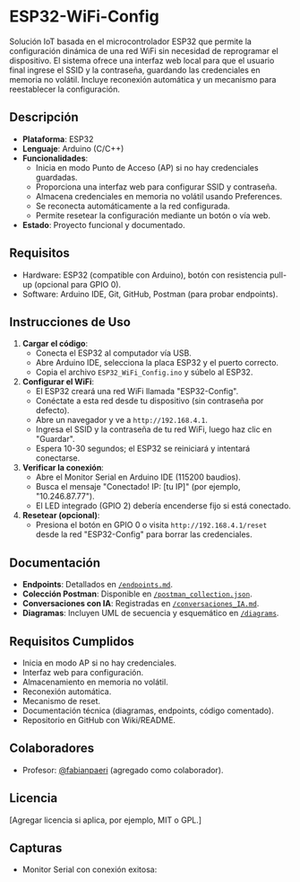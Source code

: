 # ESP32-WiFi-Config

Solución IoT basada en el microcontrolador ESP32 que permite la configuración dinámica de una red WiFi sin necesidad de reprogramar el dispositivo. El sistema ofrece una interfaz web local para que el usuario final ingrese el SSID y la contraseña, guardando las credenciales en memoria no volátil. Incluye reconexión automática y un mecanismo para reestablecer la configuración.

## Descripción
- **Plataforma**: ESP32
- **Lenguaje**: Arduino (C/C++)
- **Funcionalidades**:
  - Inicia en modo Punto de Acceso (AP) si no hay credenciales guardadas.
  - Proporciona una interfaz web para configurar SSID y contraseña.
  - Almacena credenciales en memoria no volátil usando Preferences.
  - Se reconecta automáticamente a la red configurada.
  - Permite resetear la configuración mediante un botón o vía web.
- **Estado**: Proyecto funcional y documentado.

## Requisitos
- Hardware: ESP32 (compatible con Arduino), botón con resistencia pull-up (opcional para GPIO 0).
- Software: Arduino IDE, Git, GitHub, Postman (para probar endpoints).

## Instrucciones de Uso
1. **Cargar el código**:
   - Conecta el ESP32 al computador vía USB.
   - Abre Arduino IDE, selecciona la placa ESP32 y el puerto correcto.
   - Copia el archivo `ESP32_WiFi_Config.ino` y súbelo al ESP32.
2. **Configurar el WiFi**:
   - El ESP32 creará una red WiFi llamada "ESP32-Config".
   - Conéctate a esta red desde tu dispositivo (sin contraseña por defecto).
   - Abre un navegador y ve a `http://192.168.4.1`.
   - Ingresa el SSID y la contraseña de tu red WiFi, luego haz clic en "Guardar".
   - Espera 10-30 segundos; el ESP32 se reiniciará y intentará conectarse.
3. **Verificar la conexión**:
   - Abre el Monitor Serial en Arduino IDE (115200 baudios).
   - Busca el mensaje "Conectado! IP: [tu IP]" (por ejemplo, "10.246.87.77").
   - El LED integrado (GPIO 2) debería encenderse fijo si está conectado.
4. **Resetear (opcional)**:
   - Presiona el botón en GPIO 0 o visita `http://192.168.4.1/reset` desde la red "ESP32-Config" para borrar las credenciales.

## Documentación
- **Endpoints**: Detallados en [`/endpoints.md`](./endpoints.md).
- **Colección Postman**: Disponible en [`/postman_collection.json`](./postman_collection.json).
- **Conversaciones con IA**: Registradas en [`/conversaciones_IA.md`](./conversaciones_IA.md).
- **Diagramas**: Incluyen UML de secuencia y esquemático en [`/diagrams`](./diagrams).

## Requisitos Cumplidos
- Inicia en modo AP si no hay credenciales.
- Interfaz web para configuración.
- Almacenamiento en memoria no volátil.
- Reconexión automática.
- Mecanismo de reset.
- Documentación técnica (diagramas, endpoints, código comentado).
- Repositorio en GitHub con Wiki/README.

## Colaboradores
- Profesor: [@fabianpaeri](https://github.com/fabianpaeri) (agregado como colaborador).

## Licencia
[Agregar licencia si aplica, por ejemplo, MIT o GPL.]

## Capturas
- Monitor Serial con conexión exitosa:
